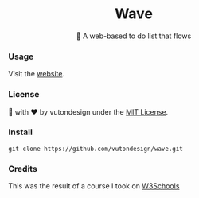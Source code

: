 <h1 align="center"> Wave </h1>
<p align="center"> 🌊  A web-based to do list that flows </p>

### Usage
Visit the [website](http://ktrvs.com/wave/).

### License 
🎨 with ❤️ by vutondesign under the [MIT License](http://ktrvs.com/mymit/).

### Install
```
git clone https://github.com/vutondesign/wave.git
```

### Credits
This was the result of a course I took on [W3Schools](https://www.w3schools.com)
